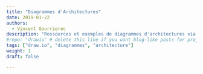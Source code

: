 ```yaml
---
title: "Diagrammes d'Architectures"
date: 2019-01-22
authors:
  - Vincent Gourrierec
description: "Ressources et exemples de diagrammes d'architectures via le logiciel Draw.io"
#repo: "drawio" # delete this line if you want blog-like posts for projects
tags: ["draw.io", "diagrammes", "architecture"]
weight: 1
draft: false

---
```

